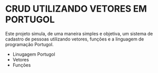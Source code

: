 # CRUD UTILIZANDO VETORES EM PORTUGOL

Este projeto simula, de uma maneira simples e objetiva, um sistema de cadastro de pessoas utilizando vetores, funções e a linguagem de programação Portugol.

* Linugagem Portugol
* Vetores
* Funções
